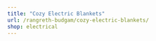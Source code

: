 ```yaml
---
title: "Cozy Electric Blankets"
url: /rangreth-budgam/cozy-electric-blankets/
shop: electrical
---
```

